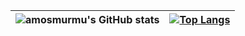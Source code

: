 ![amosmurmu's GitHub stats](https://github-readme-stats.vercel.app/api?username=amosmurmu&show_icons=true&theme=gruvbox) |[![Top Langs](https://github-readme-stats.vercel.app/api/top-langs/?username=amosmurmu&layout=compact&theme=gruvbox&langs_count=15)](https://github.com/amosmurmu/github-readme-stats)
----|----
